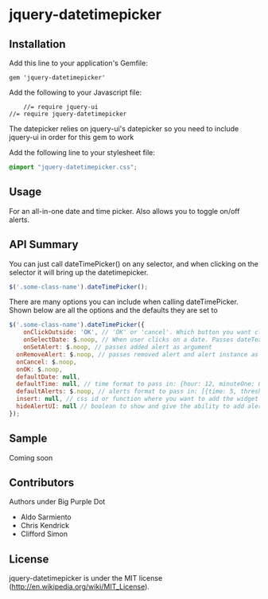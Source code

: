 # jquery-datetimepicker

## Installation

Add this line to your application's Gemfile:

    gem 'jquery-datetimepicker'

Add the following to your Javascript file:

		//= require jquery-ui
    //= require jquery-datetimepicker

The datepicker relies on jquery-ui's datepicker so you need to include jquery-ui in order for this gem to work

Add the following line to your stylesheet file:

```scss
@import "jquery-datetimepicker.css";
```

## Usage

For an all-in-one date and time picker. Also allows you to toggle on/off alerts.

## API Summary

You can just call dateTimePicker() on any selector, and when clicking on the selector it will bring up the datetimepicker.

```javascript
$('.some-class-name').dateTimePicker();
```

There are many options you can include when calling dateTimePicker. Shown below are all the options and the defaults they are set to

```javascript
$('.some-class-name').dateTimePicker({
	onClickOutside: 'OK', // 'OK' or 'cancel'. Which button you want clicking outside to simulate
	onSelectDate: $.noop, // When user clicks on a date. Passes dateText, datepicker instance, and associate input field as arguments.
	onSetAlert: $.noop, // passes added alert as argument
  onRemoveAlert: $.noop, // passes removed alert and alert instance as argument
  onCancel: $.noop,
  onOK: $.noop,
  defaultDate: null,
  defaultTime: null, // time format to pass in: {hour: 12, minuteOne: 0, minuteTwo: 5, ampm: 'pm'}
  defaultAlerts: $.noop, // alerts format to pass in: [{time: 5, threshold: 'Mins', data : {'alert-id' : 1}}, {time: 10, threshold: 'Days'}]. Threshold can be of the following ['Mins', 'Hours', 'Days', 'Weeks']
  insert: null, // css id or function where you want to add the widget
  hideAlertUI: null // boolean to show and give the ability to add alerts
});
```

## Sample

Coming soon

## Contributors

Authors under Big Purple Dot
* Aldo Sarmiento
* Chris Kendrick
* Clifford Simon

## License

jquery-datetimepicker is under the MIT license (http://en.wikipedia.org/wiki/MIT_License).
